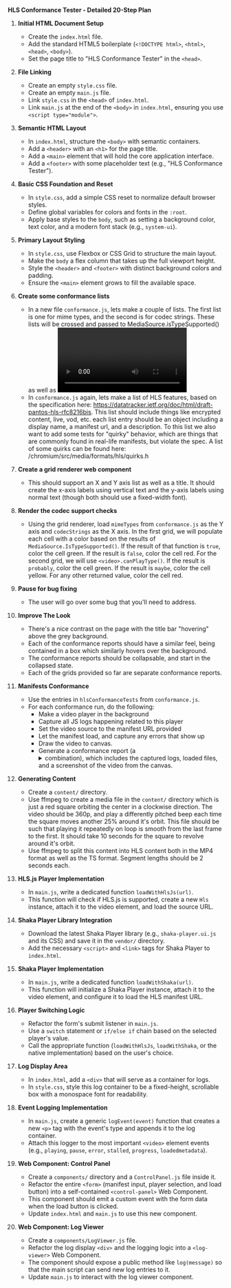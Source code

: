 **HLS Conformance Tester - Detailed 20-Step Plan**

1.  **Initial HTML Document Setup**
    *   Create the `index.html` file.
    *   Add the standard HTML5 boilerplate (`<!DOCTYPE html>`, `<html>`, `<head>`, `<body>`).
    *   Set the page title to "HLS Conformance Tester" in the `<head>`.

2.  **File Linking**
    *   Create an empty `style.css` file.
    *   Create an empty `main.js` file.
    *   Link `style.css` in the `<head>` of `index.html`.
    *   Link `main.js` at the end of the `<body>` in `index.html`, ensuring you use `<script type="module">`.

3.  **Semantic HTML Layout**
    *   In `index.html`, structure the `<body>` with semantic containers.
    *   Add a `<header>` with an `<h1>` for the page title.
    *   Add a `<main>` element that will hold the core application interface.
    *   Add a `<footer>` with some placeholder text (e.g., "HLS Conformance Tester").

4.  **Basic CSS Foundation and Reset**
    *   In `style.css`, add a simple CSS reset to normalize default browser styles.
    *   Define global variables for colors and fonts in the `:root`.
    *   Apply base styles to the `body`, such as setting a background color, text color, and a modern font stack (e.g., `system-ui`).

5.  **Primary Layout Styling**
    *   In `style.css`, use Flexbox or CSS Grid to structure the main layout.
    *   Make the `body` a flex column that takes up the full viewport height.
    *   Style the `<header>` and `<footer>` with distinct background colors and padding.
    *   Ensure the `<main>` element grows to fill the available space.

6. **Create some conformance lists**
    * In a new file `conformance.js`, lets make a couple of lists. The first list is one for mime types, and the second is for codec strings. These lists will be crossed and passed to MediaSource.isTypeSupported() as well as <video>.CanPlayType(), and presented in a grid view. 
    * In `conformance.js` again, lets make a list of HLS features, based on the specification here: https://datatracker.ietf.org/doc/html/draft-pantos-hls-rfc8216bis. This list should include things like encrypted content, live, vod, etc. each list entry should be an object including a display name, a manifest url, and a description. To this list we also want to add some tests for "quirky" behavior, which are things that are commonly found in real-life manifests, but violate the spec. A list of some quirks can be found here: /chromium/src/media/formats/hls/quirks.h

7. **Create a grid renderer web component**
    * This should support an X and Y axis list as well as a title. It should create the x-axis labels using vertical text and the y-axis labels using normal text (though both should use a fixed-width font).

8. **Render the codec support checks**
    * Using the grid renderer, load `mimeTypes` from `conformance.js` as the Y axis and `codecStrings` as the X axis. In the first grid, we will populate each cell with a color based on the results of `MediaSource.IsTypeSupported()`. If the result of that function is `true`, color the cell green. If the result is `false`, color the cell red. For the second grid, we will use `<video>.canPlayType()`. If the result is `probably`, color the cell green. If the result is `maybe`, color the cell yellow. For any other returned value, color the cell red. 

9.  **Pause for bug fixing**
    * The user will go over some bug that you'll need to address.

10. **Improve The Look**
    * There's a nice contrast on the page with the title bar "hovering" above the grey background.
    * Each of the conformance reports should have a similar feel, being contained in a box which similarly hovers over the background.
    * The conformance reports should be collapsable, and start in the collapsed state.
    * Each of the grids provided so far are separate conformance reports.

11. **Manifests Conformance**
    * Use the entries in `hlsConformanceTests` from `conformance.js`.
    * For each conformance run, do the following:
      - Make a video player in the background
      - Capture all JS logs happening related to this player
      - Set the video source to the manifest URL provided
      - Let the manifest load, and capture any errors that show up
      - Draw the video to canvas.
      - Generate a conformance report (a <details> and <summary> combination), which includes the captured logs, loaded files, and a screenshot of the video from the canvas.

12. **Generating Content**
    * Create a `content/` directory.
    * Use ffmpeg to create a media file in the `content/` directory which is just a red square orbiting the center in a clockwise direction. The video should be 360p, and play a differently pitched beep each time the square moves another 25% around it's orbit. This file should be such that playing it repeatedly on loop is smooth from the last frame to the first. It should take 10 seconds for the square to revolve around it's orbit.
    * Use ffmpeg to split this content into HLS content both in the MP4 format as well as the TS format. Segment lengths should be 2 seconds each.

13. **HLS.js Player Implementation**
    *   In `main.js`, write a dedicated function `loadWithHlsJs(url)`.
    *   This function will check if HLS.js is supported, create a new `Hls` instance, attach it to the video element, and load the source URL.

14. **Shaka Player Library Integration**
    *   Download the latest Shaka Player library (e.g., `shaka-player.ui.js` and its CSS) and save it in the `vendor/` directory.
    *   Add the necessary `<script>` and `<link>` tags for Shaka Player to `index.html`.

15. **Shaka Player Implementation**
    *   In `main.js`, write a dedicated function `loadWithShaka(url)`.
    *   This function will initialize a Shaka Player instance, attach it to the video element, and configure it to load the HLS manifest URL.

16. **Player Switching Logic**
    *   Refactor the form's submit listener in `main.js`.
    *   Use a `switch` statement or `if/else if` chain based on the selected player's value.
    *   Call the appropriate function (`loadWithHlsJs`, `loadWithShaka`, or the native implementation) based on the user's choice.

17. **Log Display Area**
    *   In `index.html`, add a `<div>` that will serve as a container for logs.
    *   In `style.css`, style this log container to be a fixed-height, scrollable box with a monospace font for readability.

18. **Event Logging Implementation**
    *   In `main.js`, create a generic `logEvent(event)` function that creates a new `<p>` tag with the event's type and appends it to the log container.
    *   Attach this logger to the most important `<video>` element events (e.g., `playing`, `pause`, `error`, `stalled`, `progress`, `loadedmetadata`).

19. **Web Component: Control Panel**
    *   Create a `components/` directory and a `ControlPanel.js` file inside it.
    *   Refactor the entire `<form>` (manifest input, player selection, and load button) into a self-contained `<control-panel>` Web Component.
    *   This component should emit a custom event with the form data when the load button is clicked.
    *   Update `index.html` and `main.js` to use this new component.

20. **Web Component: Log Viewer**
    *   Create a `components/LogViewer.js` file.
    *   Refactor the log display `<div>` and the logging logic into a `<log-viewer>` Web Component.
    *   The component should expose a public method like `log(message)` so that the main script can send new log entries to it.
    *   Update `main.js` to interact with the log viewer component.
